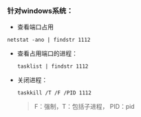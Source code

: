 ### 针对windows系统：
- 查看端口占用
``` 
netstat -ano | findstr 1112
```

- 查看占用端口的进程：
  ```
  tasklist | findstr 1112
  ```

- 关闭进程：
  ```
  taskkill /T /F /PID 1112
  ```
  > F：强制，T：包括子进程， PID：pid